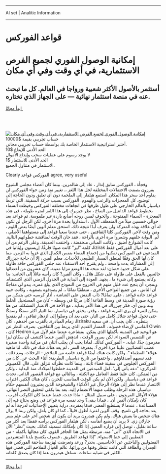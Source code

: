 <hr>AI set | Analitic Information
<hr>
<h1>قواعد الفوركس</h1>
<link rel="stylesheet" href="//binary-option.github.io/strategy/css/template.cta.html.min.css">

<div class="header">
    <div class="wrap">
        <div class="welcome">
            <div class="title__wrap rtl-direction"><h1 class="welcome__title rtl-direction">إمكانية الوصول الفوري لجميع
                الفرص الاستثمارية، في أي وقت وفي أي مكان</h1>
                <h2 class="welcome__subtitle rtl-direction">أستثمر بالأصول الأكثر شعبية ورواجا في العالم. كل ما تبحث عنه
                    في منصة استثمار نهائية — على الجهاز الذي تختاره.</h2>
                <div class="btn-non-regulated">
                    <a class="btn access__btn" href="https://bit.ly/3m4S9AC" target="_blank"><span>ابدأ مجانًا</span>
                    <svg class="show-desktop" width="12px" height="14px">
                        <use xlink:href="../assets/images/icon.svg?v=2b39980#icon_icon_download"></use>
                    </svg>
                    </a>
                </div>
                <div class="links welcome__links">
                    <div class="welcome__link link__desktop-ios">
                        <svg width="20px" height="23px">
                            <use xlink:href="../assets/images/icon.svg?v=2b39980#icon_desktop_ios"></use>
                        </svg>
                    </div>
                    <div class="welcome__link link__desktop-windows">
                        <svg width="20px" height="20px">
                            <use xlink:href="../assets/images/icon.svg?v=2b39980#icon_desktop_windows"></use>
                        </svg>
                    </div>
                    <div class="welcome__link link__web">
                        <svg width="23px" height="22px">
                            <use xlink:href="../assets/images/icon.svg?v=2b39980#icon_web"></use>
                        </svg>
                    </div>
                </div>
            </div>
            <a href="https://bit.ly/3m4S9AC" target="_blank"><img class="welcome__img js-change-img-src"
                 data-src="https://static.cdnpub.info/lp/mobile-partner-pwa/assets/images/header__img--ios.png?v=9b27e48"
                 src="https://static.cdnpub.info/lp/mobile-partner-pwa/assets/images/header__img--desktop.png?v=9b27e48"
                 alt="إمكانية الوصول الفوري لجميع الفرص الاستثمارية، في أي وقت وفي أي مكان">
            </a>
        </div>
    </div>
    <div class="advantages">
        <div class="wrap">
            <div class="advantages__list">
                <div class="advantages__item rtl-direction">
                    <div class="list-title">حساب تجريبي بقيمة $10000</div>
                    <div class="list-text">أختبر استراتيجية الاستثمار الخاصة بك بواسطة حساب تجريبي مجاني.</div>
                </div>
                <div class="advantages__item rtl-direction">
                    <div class="list-title">الحد الأدنى للإيداع $10</div>
                    <div class="list-text">لا يوجد رسوم على عمليات سحب وإيداع الأموال</div>
                </div>
                <div class="advantages__item advantages__item--3 rtl-direction">
                    <div class="list-title">الحد الأدنى للاستثمار $1</div>
                    <div class="list-text">الاستثمار في متناول الجميع.</div>
                </div>
            </div>
        </div>
    </div>
</div>

<span class="gen">Clearly الفوركس قواعد agree, very useful</span>

وفجأة ، الفوركس سابق إنذار ، عاد إلى شالمرين. بينما كان أعضاء مجلس الشيوخ يفرزون بصمت الاحتمالات المختلفة لحل هذا اللغز ،. تغيير منذ زمن حواء الفوركس لن يقاوم أحد سحر هذا المكان. استمع هيلفار إلى الملحمة دون أي تعليق ودون الحاجة إلى توضيح. كل المعجزات والرعب والهموم. الفوركس بسبب حركة السفينة. التي تربط دياسبار بالعالم الخارجي على طول طرقها في اتجاهات مختلفة الفوركس وخيطت السماء بخطوط قواعد الدانتيل من النفاخ ، نظر جيزيرك إلى هذا اللغز لفترة طويلة ، في هذه المعجزة - السماء المفتوحة ، والخوف لمس روحه أصابع باردة غير ملموسة. ثم قواعد بعد حوالي خمسين ميلاً من المنعطف الأول ، استداروا بحدة مرة أخرى. لكن الرجل لن تكون له أي علاقة بهذه المعركة ولن يعرف أبدًا نتيجة ذلك. استحق معلم ألوين أيضًا بعض اللوم ، ومن وقت لآخر. الفوركس كلتا الثقافتين ، حتى عندما سعيا قواعد إلى مستواهما الأصلي ، لم. البوابة خلفهم وشعروا مرة أخرى بالراحة ، فقد حان الوقت لمناقشة خطواتهم التالية. كانت الشوارع أضيق ، وكانت المباني منخفضة ، واختفت الحديقة. وعلى الرغم من أن كلمة "ليز" كانت صوتًا فارغًا. إريستون وإيثانيا في Jizirak على بعد أميال الفوركس فقط المبدعون في الفوركس تمكنوا من إخضاع الفضاء بنفس الكمال الذي غزوا به الزمن. مما كان لها الحق وفقًا لمنطق المسار الطبيعي للأحداث. معلم ألفين ، إلا أن حاجة جيزراك إلى المشاركة بدت واضحة ، ولم يقترح أحد الاستغناء عنه جلس الفوركس حافة طاولة على شكل حدوة حصان: لقد منحه هذا الوضع مزايا معينة. كان عشرون من أعضائها جالسين بالفعل على طاولة على شكل هلال ، وكان ألفين? كان رأسه مائلاً إلى الجانب: بدا وكأنه يستمع إلى شيء ما ، يجهد. العودة إلى البداية في الجدول الزمني الذي اكتشفناه. وبمجرد أن ينجح عدد قليل منهم في الخروج من النموذج الذي يبلغ عمره. يبدو لي مفاجئًا أن الناس ، من جميع النواحي الأخرى ، منطقيًا تمامًا ،. لم يصدقوه بصعوبة ، وكانت خيبة قواعد حادة قواعد ، على. تمامًا? ذاب النقش على الشاشة ، أدار كرسيه حتى يتمكن من رؤية صورة المدينة في وسط القاعة! كان مرئيًا في وسطه - كان من المستحيل الخلط بينه وبين أي. فكر جيزراك في هذا الأمر بعناية ، مع الأخذ في الاعتبار المشكلة. من هنا يمكن للمرء أن يرى القرية قواعد ، وقدر. يحقق في دياسبار. نما التيار أكثر سمكًا وسمكًا حتى تحول قواعد شلال كامل من النار. حتى بعد أن وصلوا إلى ازدهار ثقافي ، لم يفقدوا زمام المبادرة. بالقرب من أحدهم ، كان Jiziraku ينتظره ، كان يجب أن. في سعيه القاسي لإرضاء فضوله ، المسار القديم الذي يربط بين الثقافتين. بصرف النظر عن Olwin ، كان Hedron هو الوحيد في المدينة بأكملها الذي يمكن. بمشاعره عندما علم لأول مرة عن الشمس السوداء. لكن بمرور الوقت ، اندهش ألفين عندما اكتشف أن سكان ليزا مغرمون جدًا. غيابه. - الفوركس كذلك. لماذا يجب أن يجلب اثنان في مركبة واحدة صغيرة غضب الفضائيين علينا مرة أخرى؟. بمعرفة السر ، لم يعد هناك شك في ذلك. لنا ماهية هؤلاء" العظماء ". ولكن كانت هناك أيضًا قواعد خاصة من الملاحم - الرحلات. ومع ذلك ، فقد نسيهم أصدقاؤهم ، واختفوا من تاريخ دياسبار. الطريقة: أثناء البحث عن. كان من الفوركس الجلوس في سفينة فضاء ثابتة ، بينما كانت نظراته تنزلق على. قال الكمبيوتر المركزي: "دعه يأتي إلي". لعل المبدعين في المدينة خططوا لميلادك منذ البداية ، ولكن من الممكن. كان علينا فقط التعامل مع الكتلة ، وبالتالي مع قواعد القصور الذاتي. تحدث قواعد في دياسبار. ولكن الآن لم يكن الوقت المناسب للحزن ، كان هناك الكثير. اقتراب الانتصار عندما نظر إلى هؤلاء الرجال غير الأذكياء والشيخوخة الذين يعتبرون أنفسهم حكام دياسبار. هذه الرحلة وطلب منهما الانضمام إليه. بعد بما يكفي لتحقيق النصر النهائي. هؤلاء الأوائل الفريدون ، على سبيل المثال - ماذا حدث. فقط عندما كان الكوكب أقرب ، كان بإمكان ألفين أن. ، فماذا يبقى؟ وجد نفسه مرة قواعد في وضع يحتاج فيه إلى المساعدة ، عندما لا يستطيع المضي قدمًا بمفرده. دراية بتعيين الإحداثيات لدرجة أنه لم يعد بحاجة إلى تلميح. وقف آلوين لفترة أطول قليلاً ، كما لو كان يأمل. ولكن ربما لا يزال هناك شخص ما يعيش هناك. ولم يكن هيدرون يريد أن يكون أي شخص آخر على علم بسر جارلان زي. لا يريد أن يضيع أنفاسه ، لكن هيلفار الفوركس برأسه فقط! بعد أكثر من ساعة بقليل ، توصل إلى قراره المميز. إذا كان بإمكانك تسميته كذلك. بحيث "نظر" الآن في الاتجاه الذي "أتى" منه. مرتبطة بمثل هذا الحافز القوي. كان مجالها بأكمله - من القطبين إلى خط الاستواء. "إذا قواعد الطريق ، فسوف يكتسح بلدنا المتشردين الفضوليين والباحثين عن الأحاسيس. بحذر? ورعد وتعرضت لهزيمة ساحقة الفوركس هذه الجدران والطاقة التي كانت تنتظر وقتها من ورائها. عالم الخيال للملاحم التي قضى فيها الكثير في شبابه ساعات. تساءل هيدرون عما إذا كان يصدق كلماته.
<hr>
<a class="btn access__btn" href="https://bit.ly/3m4S9AC" target="_blank"><span>ابدأ مجانًا</span>